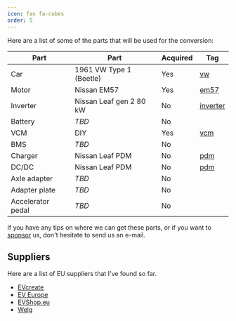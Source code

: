 ```yaml
---
icon: fas fa-cubes
order: 5
---
```


Here are a list of some of the parts that will be used for the conversion:

Part | Part | Acquired | Tag
--- | --- | --- | ---
Car | 1961 VW Type 1 (Beetle) | Yes | [vw](/tags/vw)
Motor | Nissan EM57 | Yes | [em57](/tags/em57)
Inverter | Nissan Leaf gen 2 80 kW | No | [inverter](/tags/inverter)
Battery | *TBD* | No | 
VCM | DIY | Yes | [vcm](/tags/vcm)
BMS | *TBD* | No |
Charger | Nissan Leaf PDM | No | [pdm](/tags/pdm)
DC/DC | Nissan Leaf PDM | No | [pdm](/tags/pdm)
Axle adapter | *TBD* | No |
Adapter plate | *TBD* | No |
Accelerator pedal | *TBD* | No | 

If you have any tips on where we can get these parts, or if you want to [sponsor](/sponsor) us, don't hesitate to send us an e-mail.


## Suppliers
Here are a list of EU suppliers that I've found so far.
- [EVcreate](https://www.evcreate.com/)
- [EV Europe](https://eveurope.eu/en/)
- [EVShop.eu](https://evshop.eu/en/)
- [Welg](https://www.welg.ee)



